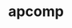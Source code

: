 ---
title: "apcomp"
layout: cache
categories: [package, develop]
meta: {"versions": ["0.0.4"], "compilers": ["gcc@=11.1.0"], "oss": ["ubuntu20.04"], "platforms": ["linux"], "targets": ["x86_64_v3"], "stacks": ["data-vis-sdk", "root"], "num_specs": 14, "num_specs_by_stack": {"root": 14, "data-vis-sdk": 14}}
spec_details: [{"hash": "ckcf632i56xthuhlr3qp2e3brr4xee2u", "compiler": "gcc@=11.1.0", "versions": ["0.0.4"], "os": "ubuntu20.04", "platform": "linux", "target": "x86_64_v3", "variants": ["+blt_find_mpi", "build_system=generic", "+mpi", "+openmp", "+shared"], "stacks": ["root", "data-vis-sdk"], "size": "-", "tarball": "https://binaries.spack.io/develop/build_cache/linux-ubuntu20.04-x86_64_v3/gcc-11.1.0/apcomp-0.0.4/linux-ubuntu20.04-x86_64_v3-gcc-11.1.0-apcomp-0.0.4-ckcf632i56xthuhlr3qp2e3brr4xee2u.spack"}, {"hash": "ls2unvvsh7tq4dyfdi6r3qhpf4gemez3", "compiler": "gcc@=11.1.0", "versions": ["0.0.4"], "os": "ubuntu20.04", "platform": "linux", "target": "x86_64_v3", "variants": ["+blt_find_mpi", "build_system=generic", "+mpi", "+openmp", "+shared"], "stacks": ["root", "data-vis-sdk"], "size": "-", "tarball": "https://binaries.spack.io/develop/build_cache/linux-ubuntu20.04-x86_64_v3/gcc-11.1.0/apcomp-0.0.4/linux-ubuntu20.04-x86_64_v3-gcc-11.1.0-apcomp-0.0.4-ls2unvvsh7tq4dyfdi6r3qhpf4gemez3.spack"}, {"hash": "o4ul3bapdtfck2je5d7x7qkqu4sc7iuc", "compiler": "gcc@=11.1.0", "versions": ["0.0.4"], "os": "ubuntu20.04", "platform": "linux", "target": "x86_64_v3", "variants": ["+blt_find_mpi", "build_system=generic", "+mpi", "+openmp", "+shared"], "stacks": ["root", "data-vis-sdk"], "size": "-", "tarball": "https://binaries.spack.io/develop/build_cache/linux-ubuntu20.04-x86_64_v3/gcc-11.1.0/apcomp-0.0.4/linux-ubuntu20.04-x86_64_v3-gcc-11.1.0-apcomp-0.0.4-o4ul3bapdtfck2je5d7x7qkqu4sc7iuc.spack"}, {"hash": "pzuazbm33gbj3d2t45dbvxpicov6xvtr", "compiler": "gcc@=11.1.0", "versions": ["0.0.4"], "os": "ubuntu20.04", "platform": "linux", "target": "x86_64_v3", "variants": ["+blt_find_mpi", "build_system=generic", "+mpi", "+openmp", "+shared"], "stacks": ["root", "data-vis-sdk"], "size": "-", "tarball": "https://binaries.spack.io/develop/build_cache/linux-ubuntu20.04-x86_64_v3/gcc-11.1.0/apcomp-0.0.4/linux-ubuntu20.04-x86_64_v3-gcc-11.1.0-apcomp-0.0.4-pzuazbm33gbj3d2t45dbvxpicov6xvtr.spack"}, {"hash": "xya25rl6gyuv4dmppnnkyaxs32tkgcib", "compiler": "gcc@=11.1.0", "versions": ["0.0.4"], "os": "ubuntu20.04", "platform": "linux", "target": "x86_64_v3", "variants": ["+blt_find_mpi", "build_system=generic", "+mpi", "+openmp", "+shared"], "stacks": ["root", "data-vis-sdk"], "size": "-", "tarball": "https://binaries.spack.io/develop/build_cache/linux-ubuntu20.04-x86_64_v3/gcc-11.1.0/apcomp-0.0.4/linux-ubuntu20.04-x86_64_v3-gcc-11.1.0-apcomp-0.0.4-xya25rl6gyuv4dmppnnkyaxs32tkgcib.spack"}, {"hash": "wzpxu2hs3mnxwxaw2zn7wxzgow7himga", "compiler": "gcc@=11.1.0", "versions": ["0.0.4"], "os": "ubuntu20.04", "platform": "linux", "target": "x86_64_v3", "variants": ["+blt_find_mpi", "build_system=generic", "+mpi", "+openmp", "+shared"], "stacks": ["root", "data-vis-sdk"], "size": "-", "tarball": "https://binaries.spack.io/develop/build_cache/linux-ubuntu20.04-x86_64_v3/gcc-11.1.0/apcomp-0.0.4/linux-ubuntu20.04-x86_64_v3-gcc-11.1.0-apcomp-0.0.4-wzpxu2hs3mnxwxaw2zn7wxzgow7himga.spack"}, {"hash": "53lkd3ghqlw3usqtpacjsteu5fsqqxoa", "compiler": "gcc@=11.1.0", "versions": ["0.0.4"], "os": "ubuntu20.04", "platform": "linux", "target": "x86_64_v3", "variants": ["+blt_find_mpi", "build_system=generic", "+mpi", "+openmp", "+shared"], "stacks": ["root", "data-vis-sdk"], "size": "-", "tarball": "https://binaries.spack.io/develop/build_cache/linux-ubuntu20.04-x86_64_v3/gcc-11.1.0/apcomp-0.0.4/linux-ubuntu20.04-x86_64_v3-gcc-11.1.0-apcomp-0.0.4-53lkd3ghqlw3usqtpacjsteu5fsqqxoa.spack"}, {"hash": "x237x4ljiyrjtuguihwvta5iadoq3sos", "compiler": "gcc@=11.1.0", "versions": ["0.0.4"], "os": "ubuntu20.04", "platform": "linux", "target": "x86_64_v3", "variants": ["+blt_find_mpi", "build_system=generic", "+mpi", "+openmp", "+shared"], "stacks": ["root", "data-vis-sdk"], "size": "-", "tarball": "https://binaries.spack.io/develop/build_cache/linux-ubuntu20.04-x86_64_v3/gcc-11.1.0/apcomp-0.0.4/linux-ubuntu20.04-x86_64_v3-gcc-11.1.0-apcomp-0.0.4-x237x4ljiyrjtuguihwvta5iadoq3sos.spack"}, {"hash": "bnzhxpjgf2rrbqg6bhcwdsna4onwpg6k", "compiler": "gcc@=11.1.0", "versions": ["0.0.4"], "os": "ubuntu20.04", "platform": "linux", "target": "x86_64_v3", "variants": ["+blt_find_mpi", "build_system=generic", "+mpi", "+openmp", "+shared"], "stacks": ["root", "data-vis-sdk"], "size": "-", "tarball": "https://binaries.spack.io/develop/build_cache/linux-ubuntu20.04-x86_64_v3/gcc-11.1.0/apcomp-0.0.4/linux-ubuntu20.04-x86_64_v3-gcc-11.1.0-apcomp-0.0.4-bnzhxpjgf2rrbqg6bhcwdsna4onwpg6k.spack"}, {"hash": "wdzhxpchi45acejdkuvqqdti2oqaae4r", "compiler": "gcc@=11.1.0", "versions": ["0.0.4"], "os": "ubuntu20.04", "platform": "linux", "target": "x86_64_v3", "variants": ["+blt_find_mpi", "build_system=generic", "+mpi", "+openmp", "+shared"], "stacks": ["root", "data-vis-sdk"], "size": "-", "tarball": "https://binaries.spack.io/develop/build_cache/linux-ubuntu20.04-x86_64_v3/gcc-11.1.0/apcomp-0.0.4/linux-ubuntu20.04-x86_64_v3-gcc-11.1.0-apcomp-0.0.4-wdzhxpchi45acejdkuvqqdti2oqaae4r.spack"}, {"hash": "bfxucmdfkiebfxcqcdap7vvt7chescwc", "compiler": "gcc@=11.1.0", "versions": ["0.0.4"], "os": "ubuntu20.04", "platform": "linux", "target": "x86_64_v3", "variants": ["+blt_find_mpi", "build_system=generic", "+mpi", "+openmp", "+shared"], "stacks": ["root", "data-vis-sdk"], "size": "-", "tarball": "https://binaries.spack.io/develop/build_cache/linux-ubuntu20.04-x86_64_v3/gcc-11.1.0/apcomp-0.0.4/linux-ubuntu20.04-x86_64_v3-gcc-11.1.0-apcomp-0.0.4-bfxucmdfkiebfxcqcdap7vvt7chescwc.spack"}, {"hash": "23q7iz3qkas6igpmif3wsfe7h43h5phe", "compiler": "gcc@=11.1.0", "versions": ["0.0.4"], "os": "ubuntu20.04", "platform": "linux", "target": "x86_64_v3", "variants": ["+blt_find_mpi", "build_system=generic", "+mpi", "+openmp", "+shared"], "stacks": ["root", "data-vis-sdk"], "size": "-", "tarball": "https://binaries.spack.io/develop/build_cache/linux-ubuntu20.04-x86_64_v3/gcc-11.1.0/apcomp-0.0.4/linux-ubuntu20.04-x86_64_v3-gcc-11.1.0-apcomp-0.0.4-23q7iz3qkas6igpmif3wsfe7h43h5phe.spack"}, {"hash": "stxxrhm7iu4ik65m33ttjugjff5fw2ia", "compiler": "gcc@=11.1.0", "versions": ["0.0.4"], "os": "ubuntu20.04", "platform": "linux", "target": "x86_64_v3", "variants": ["+blt_find_mpi", "build_system=generic", "+mpi", "+openmp", "+shared"], "stacks": ["root", "data-vis-sdk"], "size": "-", "tarball": "https://binaries.spack.io/develop/build_cache/linux-ubuntu20.04-x86_64_v3/gcc-11.1.0/apcomp-0.0.4/linux-ubuntu20.04-x86_64_v3-gcc-11.1.0-apcomp-0.0.4-stxxrhm7iu4ik65m33ttjugjff5fw2ia.spack"}, {"hash": "bufjapv7lnxlisuk56giiqm7cdjghrgw", "compiler": "gcc@=11.1.0", "versions": ["0.0.4"], "os": "ubuntu20.04", "platform": "linux", "target": "x86_64_v3", "variants": ["+blt_find_mpi", "build_system=generic", "+mpi", "+openmp", "+shared"], "stacks": ["root", "data-vis-sdk"], "size": "-", "tarball": "https://binaries.spack.io/develop/build_cache/linux-ubuntu20.04-x86_64_v3/gcc-11.1.0/apcomp-0.0.4/linux-ubuntu20.04-x86_64_v3-gcc-11.1.0-apcomp-0.0.4-bufjapv7lnxlisuk56giiqm7cdjghrgw.spack"}]
---